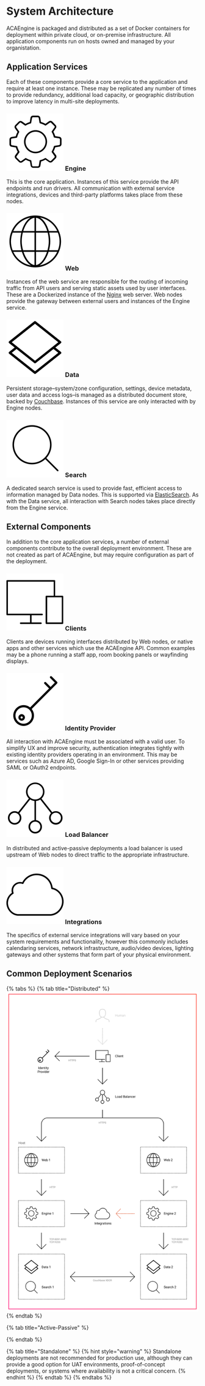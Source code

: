 # System Architecture

ACAEngine is packaged and distributed as a set of Docker containers for deployment within private cloud, or on-premise infrastructure. All application components run on hosts owned and managed by your organistation.

## Application Services

Each of these components provide a core service to the application and require at least one instance. These may be replicated any number of times to provide redundancy, additional load capacity, or geographic distribution to improve latency in multi-site deployments.

### ![](../.gitbook/assets/services-engine.svg) Engine

This is the core application. Instances of this service provide the API endpoints and run drivers. All communication with external service integrations, devices and third-party platforms takes place from these nodes.

### ![](../.gitbook/assets/services-web.png) Web

Instances of the web service are responsible for the routing of incoming traffic from API users and serving static assets used by user interfaces. These are a Dockerized instance of the [Nginx](https://www.nginx.com/) web server. Web nodes provide the gateway between external users and instances of the Engine service.

### ![](../.gitbook/assets/services-data.png) Data

Persistent storage–system/zone configuration, settings, device metadata, user data and access logs–is managed as a distributed document store, backed by [Couchbase](https://www.couchbase.com/). Instances of this service are only interacted with by Engine nodes.

### ![](../.gitbook/assets/services-search.png) Search

A dedicated search service is used to provide fast, efficient access to information managed by Data nodes. This is supported via [ElasticSearch](https://www.elastic.co/products/elasticsearch). As with the Data service, all interaction with Search nodes takes place directly from the Engine service.

## External Components

In addition to the core application services, a number of external components contribute to the overall deployment environment. These are not created as part of ACAEngine, but may require configuration as part of the deployment.

### ![](../.gitbook/assets/components-client.svg) Clients

Clients are devices running interfaces distributed by Web nodes, or native apps and other services which use the ACAEngine API. Common examples may be a phone running a staff app, room booking panels or wayfinding displays.

### ![](../.gitbook/assets/components-identity.svg) Identity Provider

All interaction with ACAEngine must be associated with a valid user. To simplify UX and improve security, authentication integrates tightly with existing identity providers operating in an environment. This may be services such as Azure AD, Google Sign-In or other services providing SAML or OAuth2 endpoints.

### ![](../.gitbook/assets/components-load-balancer.svg) Load Balancer

In distributed and active-passive deployments a load balancer is used upstream of Web nodes to direct traffic to the appropriate infrastructure.

### ![](../.gitbook/assets/components-integrations.svg) Integrations

The specifics of external service integrations will vary based on your system requirements and functionality, however this commonly includes calendaring services, network infrastructure, audio/video devices, lighting gateways and other systems that form part of your physical environment.

## Common Deployment Scenarios

{% tabs %}
{% tab title="Distributed" %}
![](../.gitbook/assets/deployment-distributed.svg)
{% endtab %}

{% tab title="Active-Passive" %}

{% endtab %}

{% tab title="Standalone" %}
{% hint style="warning" %}
Standalone deployments are not recommended for production use, although they can provide a good option for UAT environments, proof-of-concept deployments, or systems where availability is not a critical concern.
{% endhint %}
{% endtab %}
{% endtabs %}

